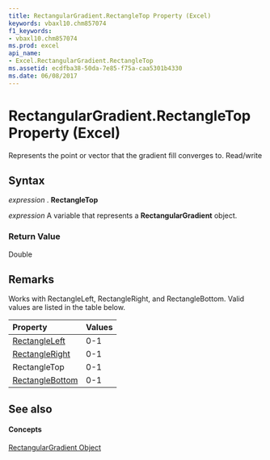 ```yaml
---
title: RectangularGradient.RectangleTop Property (Excel)
keywords: vbaxl10.chm857074
f1_keywords:
- vbaxl10.chm857074
ms.prod: excel
api_name:
- Excel.RectangularGradient.RectangleTop
ms.assetid: ecdfba38-50da-7e85-f75a-caa5301b4330
ms.date: 06/08/2017
---
```



# RectangularGradient.RectangleTop Property (Excel)

Represents the point or vector that the gradient fill converges to. Read/write


## Syntax

 _expression_ . **RectangleTop**

 _expression_ A variable that represents a **RectangularGradient** object.


### Return Value

Double


## Remarks

Works with RectangleLeft, RectangleRight, and RectangleBottom. Valid values are listed in the table below.



|**Property**|**Values**|
|:-----|:-----|
|[RectangleLeft](rectangulargradient-rectangleleft-property-excel.md)|0-1|
|[RectangleRight](rectangulargradient-rectangleright-property-excel.md)|0-1|
|RectangleTop|0-1|
|[RectangleBottom](rectangulargradient-rectanglebottom-property-excel.md)|0-1|

## See also


#### Concepts


[RectangularGradient Object](rectangulargradient-object-excel.md)

